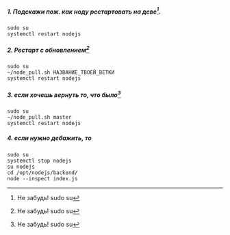 
##### 1. Подскажи пож. как ноду рестартовать на деве[^1].

~~~shell
sudo su
systemctl restart nodejs
~~~

##### 2. Рестарт с обновлением[^1]
~~~shell
sudo su
~/node_pull.sh НАЗВАНИЕ_ТВОЕЙ_ВЕТКИ
systemctl restart nodejs
~~~

##### 3. если хочешь вернуть то, что было[^1]
~~~shell
sudo su
~/node_pull.sh master
systemctl restart nodejs
~~~

##### 4. если нужно дебажить, то
~~~shell
sudo su
systemctl stop nodejs
su nodejs
cd /opt/nodejs/backend/
node --inspect index.js
~~~

[^1]: Не забудь! sudo su